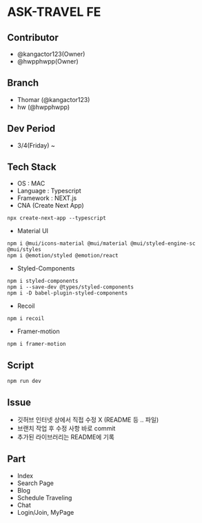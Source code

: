 # ASK-TRAVEL FE

## Contributor

- @kangactor123(Owner)
- @hwpphwpp(Owner)

## Branch

- Thomar (@kangactor123)
- hw (@hwpphwpp)

## Dev Period

- 3/4(Friday) ~

## Tech Stack

- OS : MAC
- Language : Typescript
- Framework : NEXT.js
- CNA (Create Next App)

```
npx create-next-app --typescript
```

- Material UI

```
npm i @mui/icons-material @mui/material @mui/styled-engine-sc @mui/styles
npm i @emotion/styled @emotion/react
```

- Styled-Components

```
npm i styled-components
npm i --save-dev @types/styled-components
npm i -D babel-plugin-styled-components

```

- Recoil

```
npm i recoil
```

- Framer-motion

```
npm i framer-motion
```

## Script

```
npm run dev
```

## Issue

- 깃허브 인터넷 상에서 직접 수정 X (README 등 .. 파일)
- 브랜치 작업 후 수정 사항 바로 commit
- 추가된 라이브러리는 README에 기록

## Part

- Index
- Search Page
- Blog
- Schedule Traveling
- Chat
- Login/Join, MyPage
